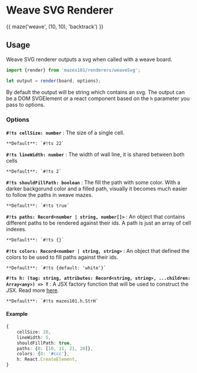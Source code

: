 # Weave SVG Renderer

{{ maze('weave', (10, 10), 'backtrack') }}

## Usage

Weave SVG renderer outputs a svg when called with a weave board.

```ts
import {render} from 'mazes101/renderers/weaveSvg';

let output = render(board, options);
```

By default the output will be string which contains an svg. The output can be a DOM SVGElement or a react component based on the `h` parameter you pass to options.

### Options

**`#!ts cellSize: number`**
:   The size of a single cell. 

    **Default**: `#!ts 22`

**`#!ts lineWidth: number`**
:   The width of wall line, it is shared between both cells

    **Default**: `#!ts 2`

**`#!ts shouldFillPath: boolean`**
:   The fill the path with some color. With a darker backgorund color and a filled path, visually it becomes much easier to follow the paths in weave mazes.

    **Default**: `#!ts true`

**`#!ts paths: Record<number | string, number[]>`**
:   An object that contains different paths to be rendered against their ids. A path is just an array of cell indexes.
    
    **Default**: `#!ts {}`

**`#!ts colors: Record<number | string, string>`**
:   An object that defined the colors to be used to fill paths against their ids.
    
    **Default**: `#!ts {default: 'white'}`

**`#!ts h: (tag: string, attributes: Record<string, string>, ...children: Array<any>) => T`**
:   A JSX factory function that will be used to construct the JSX. Read more [here](hfunction.md).
    
    **Default**: `#!ts mazes101.h.StrH`

#### Example

```ts
{
    cellSize: 20,
    lineWidth: 5,
    shouldFillPath: true,
    paths: {0: [10, 11, 21, 20]},
    colors: {0: '#ccc'},
    h: React.CreateElement,
}
```
